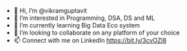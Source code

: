 - 👋 Hi, I’m @vikramguptavit
- 👀 I’m interested in Programming, DSA, DS and ML
- 🌱 I’m currently learning Big Data Eco system
- 💞️ I’m looking to collaborate on any platform of your choice
- 📫 Connect with me on LinkedIn https://bit.ly/3cvOZl8

<!---
vikramguptavit/vikramguptavit is a ✨ special ✨ repository because its `README.md` (this file) appears on your GitHub profile.
You can click the Preview link to take a look at your changes.
--->

